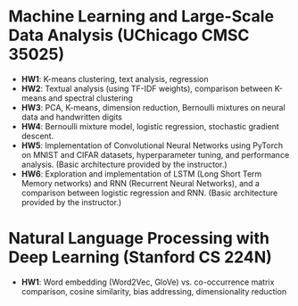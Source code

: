 # Machine Learning and Large-Scale Data Analysis (UChicago CMSC 35025)

- **HW1**: K-means clustering, text analysis, regression
- **HW2**: Textual analysis (using TF-IDF weights), comparison between K-means and spectral clustering
- **HW3**: PCA, K-means, dimension reduction, Bernoulli mixtures on  neural data and handwritten digits
- **HW4**: Bernoulli mixture model, logistic regression, stochastic gradient descent.
- **HW5**: Implementation of Convolutional Neural Networks using PyTorch on MNIST and CIFAR datasets, hyperparameter tuning, and performance analysis. (Basic architecture provided by the instructor.)
- **HW6**: Exploration and implementation of LSTM (Long Short Term Memory networks) and RNN (Recurrent Neural Networks), and a comparison between logistic regression and RNN. (Basic architecture provided by the instructor.)

# Natural Language Processing with Deep Learning (Stanford CS 224N)

- **HW1**: Word embedding (Word2Vec, GloVe) vs. co-occurrence matrix comparison, cosine similarity, bias addressing, dimensionality reduction
